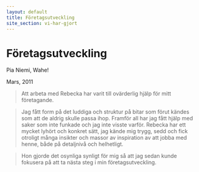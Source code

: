 ```yaml
---
layout: default
title: Företagsutveckling
site_section: vi-har-gjort
---
```


# Företagsutveckling

Pia Niemi, Wahe! 

Mars, 2011 
> Att arbeta med Rebecka har varit till ovärderlig hjälp för mitt företagande.

> Jag fått form på det luddiga och struktur på bitar som förut kändes som att de aldrig skulle passa ihop. Framför all har jag fått hjälp med saker som inte funkade och jag inte visste varför. Rebecka har ett mycket lyhört och konkret sätt, jag kände mig trygg, sedd och fick otroligt många insikter och massor av inspiration av att jobba med henne, både på detaljnivå och helhetligt.

> Hon gjorde det osynliga synligt för mig så att jag sedan kunde fokusera på att ta nästa steg i min företagsutveckling.

